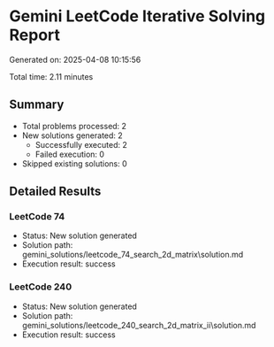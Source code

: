 # Gemini LeetCode Iterative Solving Report

Generated on: 2025-04-08 10:15:56

Total time: 2.11 minutes

## Summary

- Total problems processed: 2
- New solutions generated: 2
  - Successfully executed: 2
  - Failed execution: 0
- Skipped existing solutions: 0

## Detailed Results

### LeetCode 74

- Status: New solution generated
- Solution path: gemini_solutions/leetcode_74_search_2d_matrix\solution.md
- Execution result: success

### LeetCode 240

- Status: New solution generated
- Solution path: gemini_solutions/leetcode_240_search_2d_matrix_ii\solution.md
- Execution result: success

